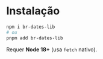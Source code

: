 
# Instalação

```bash
npm i br-dates-lib
# ou
pnpm add br-dates-lib
```

Requer **Node 18+** (usa `fetch` nativo).
